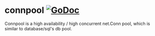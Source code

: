 # connpool   [![GoDoc](https://godoc.org/github.com/tsuna/gohbase?status.png)](https://godoc.org/github.com/henrylee2cn/connpool)

Connpool is a high availability / high concurrent net.Conn pool, which is similar to database/sql's db pool.
